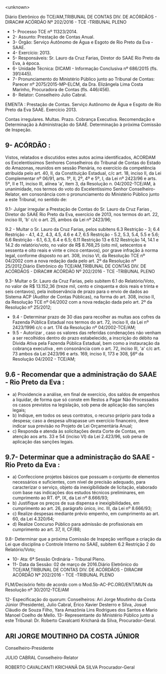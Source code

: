 &lt;unknown&gt;

Diário Eletrônico do TCE/AM,TRIBUNAL DE CONTAS DIV. DE ACÓRDÃOS - DIRAC## ACÓRDÃO Nº 202/2016 - TCE -TRIBUNAL PLENO

- 1- Processo TCE nº 11323/2014.
- 2- Assunto: Prestação de Contas Anual.
- 3- Órgão: Serviço Autônomo de Água e Esgoto de Rio Preto da Eva - SAAE.
- 4- Exercício: 2013.
- 5- Responsáveis: Sr. Lauro da Cruz Farias, Diretor do SAAE Rio Preto da Eva, à época.
- 6- Unidade Técnica: DICAMI - Informação Conclusiva nº 686/2015 (fls. 391/445).
- 7-  Pronunciamento  do Ministério Público  junto  ao Tribunal  de Contas: Parecer  nº 2075/2015-MP-ELCM,  da  Dra.  Elizângela  Lima  Costa  Marinho,  Procuradora  de  Contas (fls. 446/456).
- 8- Relator: Conselheiro Julio Cabral.

EMENTA : Prestação de Contas. Serviço Autônomo de Água e Esgoto de Rio Preto da Eva SAAE. Exercício 2013.

Contas irregulares. Multas. Prazo. Cobrança Executiva. Recomendação e Determinação à Administração  do SAAE.  Determinação  à  próxima Comissão de Inspeção.

## 9- ACÓRDÃO :

Vistos, relatados e discutidos estes autos acima identificados, ACORDAM os Excelentíssimos Senhores Conselheiros do Tribunal de Contas do Estado do Amazonas, reunidos em sessão Plenária, no exercício da competência atribuída pelo  art.  40,  II, da Constituição Estadual, c/c art. 18, inciso II, da Lei Complementar nº 06/91,  arts. 1º, II, 2º, 4º e 5º, I, da Lei nº 2423/96 e arts. 5º, II e 11, inciso III, alínea 'a', item 3, da Resolução n. 04/2002-TCE/AM, à  unanimidade, nos  termos  do  voto  do  Excelentíssimo  Senhor Conselheiro-Relator, em consonância com o pronunciamento do Ministério Público junto a este Tribunal, no sentido de:

9.1- Julgar irregular a  Prestação de Contas do Sr. Lauro da Cruz Farias , Diretor do SAAE Rio Preto da Eva, exercício de 2013, nos termos do art. 22, inciso III, 'b' c/c o art. 25, ambos da Lei nº 2423/96;

9.2 - Multar o Sr. Lauro da Cruz Farias, pelos subitens 6.3 Restrição - 3; 6.4 Restrição  -  4.1,  4.2,  4.3,  4.5,  4.6  e  4.7,  6.5  Restrição  -  5.2,  5.3,  5.4,  5.5  e  5.6;  6.6 Restrição - 6.1, 6.3, 6.4 e  6.5; 6.11 Restrição 13 e 6.12 Restrição 14,  14.1  e 14.2 do relatório/voto, no valor de R$ 8.768,25 (oito mil, setecentos e sessenta e oito reais e vinte e  cinco centavos), por grave  infração  à  norma  legal, conforme  disposto  no  art.  308, inciso  VI,  da  Resolução  TCE  nº  04/2002  com  a  nova  redação  dada  pelo  art.  2º  da Resolução nº 25/2012;Diário Eletrônico do TCE/AM,TRIBUNAL DE CONTAS DIV. DE ACÓRDÃOS - DIRAC## ACÓRDÃO Nº 202/2016 - TCE -TRIBUNAL PLENO

9.3- Multar o Sr. Lauro da Cruz Farias, pelo subitem 6.1 do Relatório/Voto, no  valor  de R$  13.152,36 (treze  mil,  cento  e  cinquenta  e  dois  reais  e  trinta  e  seis centavos),  pela inobservância  de  prazo  para  o  envio  de  dados  ao  Sistema  ACP (Auditor  de  Contas  Públicas),  na  forma  do  art.  308,  inciso  II,  da  Resolução  TCE  nº 04/2002 com a nova redação dada pelo art. 2º da Resolução nº 25/2012;

- 9.4 - Determinar prazo de 30 dias para recolher as  multas aos cofres da Fazenda Pública Estadual nos termos do art. 72, inciso II, da Lei nº 2423/1996 c/c o art. 174 da Resolução nº 04/2002-TCE/AM;
- 9.5 - Autorizar , caso os valores das referidas condenações não venham a ser recolhidos  dentro  do  prazo  estabelecido,  a inscrição  do  débito  na  Dívida  Ativa pela Fazenda  Pública  Estadual,  bem  como  a  instauração  da cobrança  executiva , em consonância com o art. 72, inciso III, 'a' c/c art. 73 ambos da Lei 2423/96 e arts. 169, inciso II, 173 e 308, §6º da Resolução 04/2002 - TCE/AM;

## 9.6 - Recomendar que a administração do SAAE - Rio Preto da Eva :

- a) Providencie  a  análise,  em  final  de  exercício,  dos  saldos  de empenhos a liquidar, de forma que só conste em Restos a Pagar Não Processados os casos previstos na legislação, sob pena de aplicação das sanções legais;
- b) Indique, em todos os seus contratos, o recurso próprio para toda a despesa;  caso  a  despesa  ultrapasse  um  exercício  financeiro,  deve indicar sua previsão no Projeto de Lei Orçamentária Anual;
- c) Responda  e  atenda  às  solicitações  desta  Corte  de  Contas,  em atenção aos arts. 33 e 54 (inciso VI) da Lei 2.423/96, sob pena de aplicação das sanções legais.

## 9.7- Determinar que a administração do SAAE - Rio Preto da Eva :

- a) Confeccione projetos básicos que possuam  o conjunto de elementos necessários e suficientes, com nível de precisão adequado,  para  caracterizar  o  serviço,  objeto  da  inexigibilidade  de licitação,  elaborado  com  base  nas  indicações  dos  estudos  técnicos preliminares, em cumprimento ao RT. 6º, IX, da Lei nº 8.666/93;
- b) Justifique  os  preços  de  sua  dispensa  e  inexigibilidades,  em cumprimento ao art. 26, parágrafo único, inc. III, da Lei nº 8.666/93;
- c) Realize despesas mediante prévio empenho, em cumprimento ao art. 60, da Lei 4.320/64;
- d) Realize  Concurso  Público  para  admissão  de  profissionais  em cumprimento ao art. 37, II, CF/88;

9.8- Determinar que a próxima Comissão de Inspeção verifique  a  criação da Lei que  disciplina o Controle Interno no  SAAE,  subitem  6.2  Restrição  2  do Relatório/Voto;

- 10- Ata: 6ª Sessão Ordinária - Tribunal Pleno.
- 11- Data da Sessão: 02 de março de 2016.Diário Eletrônico do TCE/AM,TRIBUNAL DE CONTAS DIV. DE ACÓRDÃOS - DIRAC## ACÓRDÃO Nº 202/2016 - TCE -TRIBUNAL PLENO

FLM/Decisório feito de acordo com o Mod.5b-AC-PC.ORG/ENT/MUN da Resolução nº 30/2012-TCE/AM

12-  Especificação  do  quorum: Conselheiros:  Ari  Jorge  Moutinho  da  Costa  Júnior (Presidente), Julio Cabral, Érico Xavier Desterro e Silva, Josué Cláudio de Souza Filho, Yara Amazônia Lins Rodrigues dos Santos e Mario Manoel Coelho de Mello. 13- Representante do Ministério Público junto a este Tribunal: Dr. Roberto Cavalcanti Krichanã da Silva, Procurador-Geral.

## ARI JORGE MOUTINHO DA COSTA JÚNIOR

Conselheiro-Presidente

JULIO CABRAL Conselheiro-Relator

ROBERTO CAVALCANTI KRICHANÃ DA SILVA Procurador-Geral